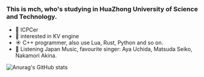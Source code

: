 ### This is mch, who's studying in HuaZhong University of Science and Technology.

- :blue_heart: ICPCer
- :purple_heart: interested in KV engine
- :sunny: C++ programmer, also use Lua, Rust, Python and so on.
- :yellow_heart: Listening Japan Music, favourite singer: Aya Uchida, Matsuda Seiko, Nakamori Akina. 

![Anurag's GitHub stats](https://github-readme-stats.vercel.app/api?username=sohardforaname&show_icons=true&theme=radical)
